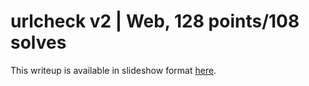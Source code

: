 # urlcheck v2 | Web, 128 points/108 solves

This writeup is available in slideshow format [here](https://docs.google.com/presentation/d/1y1Ygcddx8zLs3d5nPRmfGxB7xsvZnVzQqham9XynF-I/edit#slide=id.g9b188a9c64_0_39).
